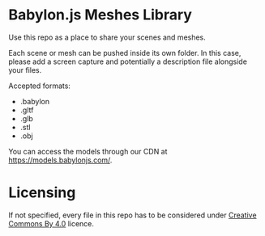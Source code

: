 # Babylon.js Meshes Library

Use this repo as a place to share your scenes and meshes.

Each scene or mesh can be pushed inside its own folder. In this case, please add a screen capture and potentially a description file alongside your files.

Accepted formats:
* .babylon
* .gltf
* .glb
* .stl
* .obj

You can access the models through our CDN at https://models.babylonjs.com/.

# Licensing

If not specified, every file in this repo has to be considered under [Creative Commons By 4.0](http://creativecommons.org/licenses/by/4.0/) licence.
